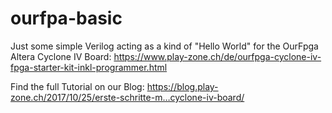 # ourfpa-basic

Just some simple Verilog acting as a kind of "Hello World" for the OurFpga Altera Cyclone IV Board:
https://www.play-zone.ch/de/ourfpga-cyclone-iv-fpga-starter-kit-inkl-programmer.html

Find the full Tutorial on our Blog:
https://blog.play-zone.ch/2017/10/25/erste-schritte-m…cyclone-iv-board/
